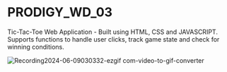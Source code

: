 # PRODIGY_WD_03
Tic-Tac-Toe Web Application - Built using HTML, CSS and JAVASCRIPT. Supports functions to handle user clicks, track game state and check for winning conditions.

![Recording2024-06-09030332-ezgif com-video-to-gif-converter](https://github.com/shashi162003/PRODIGY_WD_03/assets/111432262/eea11f24-2773-4928-86c9-bc986c72a6ba)
